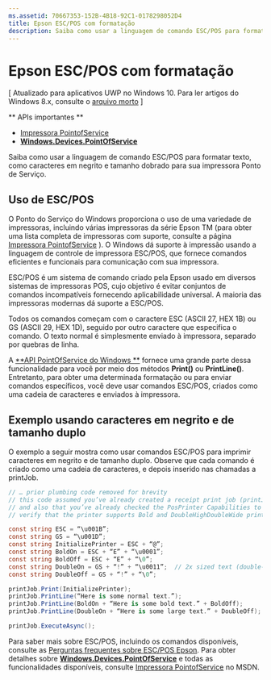 ```yaml
---
ms.assetid: 70667353-152B-4B18-92C1-0178298052D4
title: Epson ESC/POS com formatação
description: Saiba como usar a linguagem de comando ESC/POS para formatar texto, como caracteres em negrito e tamanho dobrado para sua impressora Ponto de Serviço.
---
```

# Epson ESC/POS com formatação

\[ Atualizado para aplicativos UWP no Windows 10. Para ler artigos do Windows 8.x, consulte o [arquivo morto](http://go.microsoft.com/fwlink/p/?linkid=619132) \]

** APIs importantes **

-   [Impressora PointofService](https://msdn.microsoft.com/library/windows/apps/Mt426652)
-   [**Windows.Devices.PointOfService**](https://msdn.microsoft.com/library/windows/apps/Dn298071)

Saiba como usar a linguagem de comando ESC/POS para formatar texto, como caracteres em negrito e tamanho dobrado para sua impressora Ponto de Serviço.

## Uso de ESC/POS

O Ponto do Serviço do Windows proporciona o uso de uma variedade de impressoras, incluindo várias impressoras da série Epson TM (para obter uma lista completa de impressoras com suporte, consulte a página [Impressora PointofService](https://msdn.microsoft.com/library/windows/apps/Mt426652) ). O Windows dá suporte à impressão usando a linguagem de controle de impressora ESC/POS, que fornece comandos eficientes e funcionais para comunicação com sua impressora.

ESC/POS é um sistema de comando criado pela Epson usado em diversos sistemas de impressoras POS, cujo objetivo é evitar conjuntos de comandos incompatíveis fornecendo aplicabilidade universal. A maioria das impressoras modernas dá suporte a ESC/POS.

Todos os comandos começam com o caractere ESC (ASCII 27, HEX 1B) ou GS (ASCII 29, HEX 1D), seguido por outro caractere que especifica o comando. O texto normal é simplesmente enviado à impressora, separado por quebras de linha.

A [**API PointOfService do Windows **](https://msdn.microsoft.com/library/windows/apps/Dn298071) fornece uma grande parte dessa funcionalidade para você por meio dos métodos **Print()** ou **PrintLine()**. Entretanto, para obter uma determinada formatação ou para enviar comandos específicos, você deve usar comandos ESC/POS, criados como uma cadeia de caracteres e enviados à impressora.

## Exemplo usando caracteres em negrito e de tamanho duplo

O exemplo a seguir mostra como usar comandos ESC/POS para imprimir caracteres em negrito e de tamanho duplo. Observe que cada comando é criado como uma cadeia de caracteres, e depois inserido nas chamadas a printJob.

```csharp
// … prior plumbing code removed for brevity
// this code assumed you’ve already created a receipt print job (printJob)
// and also that you’ve already checked the PosPrinter Capabilities to 
// verify that the printer supports Bold and DoubleHighDoubleWide print modes

const string ESC = “\u001B”;
const string GS = “\u001D”;
const string InitializePrinter = ESC + “@”;
const string BoldOn = ESC + “E” + “\u0001”;
const string BoldOff = ESC + “E” + “\0”;
const string DoubleOn = GS + “!” + “\u0011”;  // 2x sized text (double-high + double-wide)
const string DoubleOff = GS + “!” + “\0”;

printJob.Print(InitializePrinter);
printJob.PrintLine(“Here is some normal text.”);
printJob.PrintLine(BoldOn + “Here is some bold text.” + BoldOff);
printJob.PrintLine(DoubleOn + “Here is some large text.” + DoubleOff);

printJob.ExecuteAsync();
```

Para saber mais sobre ESC/POS, incluindo os comandos disponíveis, consulte as [Perguntas frequentes sobre ESC/POS Epson](http://content.epson.de/fileadmin/content/files/RSD/downloads/escpos.pdf). Para obter detalhes sobre [**Windows.Devices.PointOfService**](https://msdn.microsoft.com/library/windows/apps/Dn298071) e todas as funcionalidades disponíveis, consulte [Impressora PointofService](https://msdn.microsoft.com/library/windows/apps/Mt426652) no MSDN.




<!--HONumber=Mar16_HO1-->


